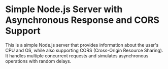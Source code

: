 <h1>Simple Node.js Server with Asynchronous Response and CORS Support</h1>
This is a simple Node.js server that provides information about the user's CPU and OS, while also supporting CORS (Cross-Origin Resource Sharing). It handles multiple concurrent requests and simulates asynchronous operations with random delays.
